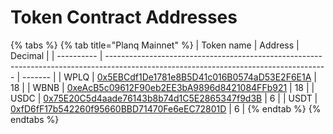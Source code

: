 # Token Contract Addresses

{% tabs %}
{% tab title="Planq Mainnet" %}
| Token name | Address                                                                                                                               | Decimal |
| ---------- | ------------------------------------------------------------------------------------------------------------------------------------- | ------- |
| WPLQ       | [0x5EBCdf1De1781e8B5D41c016B0574aD53E2F6E1A](https://evm.planq.network/tokens/0x5EBCdf1De1781e8B5D41c016B0574aD53E2F6E1A/token-transfers) | 18      |
| WBNB       | [0xeAcB5c09612F90eb2EE3bA9896d8421084FFb921](https://evm.planq.network/tokens/0xeAcB5c09612F90eb2EE3bA9896d8421084FFb921/token-transfers) | 18      |
| USDC       | [0x75E20C5d4aade76143b8b74d1C5E2865347f9d3B](https://evm.planq.network/tokens/0x75E20C5d4aade76143b8b74d1C5E2865347f9d3B/token-transfers) | 6       |
| USDT       | [0xfD6fF17b542260f95660BBD71470Fe6eEC72801D](https://evm.planq.network/tokens/0xfD6fF17b542260f95660BBD71470Fe6eEC72801D/token-transfers) | 6       |
{% endtab %}
{% endtabs %}
